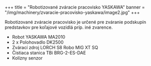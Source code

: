 +++
title = "Robotizované zváracie pracovisko YASKAWA"
banner = "/img/machinery/zvaracie-pracovisko-yaskawa/image2.jpg"
+++
 
Robotizované zváracie pracovisko je určené pre zváranie podskupín predstavkov pre koľajové vozidlá príp. iné zvarence.
<!--more-->
- Robot YASKAWA MA2010
- 2 x Polohovadlo DK2500 
- Zvárací zdroj LORCH S8 Robo MIG XT SQ
- Čistiaca stanica TBi BRG-2-ES-DAE
- Kolízny senzor

